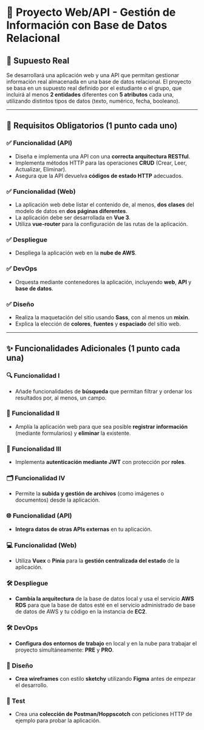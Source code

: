 # 📘 Proyecto Web/API - Gestión de Información con Base de Datos Relacional

## 🧠 Supuesto Real
Se desarrollará una aplicación web y una API que permitan gestionar información real almacenada en una base de datos relacional. El proyecto se basa en un supuesto real definido por el estudiante o el grupo, que incluirá al menos **2 entidades** diferentes con **5 atributos** cada una, utilizando distintos tipos de datos (texto, numérico, fecha, booleano).

---

## 📌 Requisitos Obligatorios (1 punto cada uno)

### ✅ Funcionalidad (API)
- Diseña e implementa una API con una **correcta arquitectura RESTful**.
- Implementa métodos HTTP para las operaciones **CRUD** (Crear, Leer, Actualizar, Eliminar).
- Asegura que la API devuelva **códigos de estado HTTP** adecuados.

### ✅ Funcionalidad (Web)
- La aplicación web debe listar el contenido de, al menos, **dos clases** del modelo de datos en **dos páginas diferentes**.
- La aplicación debe ser desarrollada en **Vue 3**.
- Utiliza **vue-router** para la configuración de las rutas de la aplicación.

### ✅ Despliegue
- Despliega la aplicación web en la **nube de AWS**.

### ✅ DevOps
- Orquesta mediante contenedores la aplicación, incluyendo **web**, **API** y **base de datos**.

### ✅ Diseño
- Realiza la maquetación del sitio usando **Sass**, con al menos un **mixin**.
- Explica la elección de **colores**, **fuentes** y **espaciado** del sitio web.

---

## ✨ Funcionalidades Adicionales (1 punto cada una)

### 🔍 Funcionalidad I
- Añade funcionalidades de **búsqueda** que permitan filtrar y ordenar los resultados por, al menos, un campo.

### 📝 Funcionalidad II
- Amplía la aplicación web para que sea posible **registrar información** (mediante formularios) y **eliminar** la existente.

### 🔐 Funcionalidad III
- Implementa **autenticación mediante JWT** con protección por **roles**.

### 🗂️ Funcionalidad IV
- Permite la **subida y gestión de archivos** (como imágenes o documentos) desde la aplicación.

### 🌐 Funcionalidad (API)
- **Integra datos de otras APIs externas** en tu aplicación.

### 💻 Funcionalidad (Web)
- Utiliza **Vuex** o **Pinia** para la **gestión centralizada del estado** de la aplicación.

### 🛠️ Despliegue
- **Cambia la arquitectura** de la base de datos local y usa el servicio **AWS RDS** para que la base de datos esté en el servicio administrado de base de datos de AWS y tu código en la instancia de **EC2**.

### 🛠️ DevOps
- **Configura dos entornos de trabajo** en local y en la nube para trabajar el proyecto simultáneamente: **PRE** y **PRO**.

### 🎨 Diseño
- **Crea wireframes** con estilo **sketchy** utilizando **Figma** antes de empezar el desarrollo.

### 🧪 Test
- Crea una **colección de Postman/Hoppscotch** con peticiones HTTP de ejemplo para probar la aplicación.
